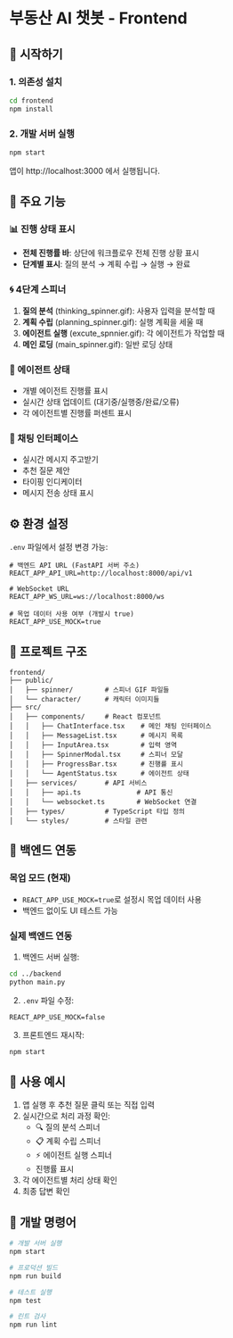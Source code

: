 # 부동산 AI 챗봇 - Frontend

## 🚀 시작하기

### 1. 의존성 설치
```bash
cd frontend
npm install
```

### 2. 개발 서버 실행
```bash
npm start
```

앱이 http://localhost:3000 에서 실행됩니다.

## 🎨 주요 기능

### 📊 진행 상태 표시
- **전체 진행률 바**: 상단에 워크플로우 전체 진행 상황 표시
- **단계별 표시**: 질의 분석 → 계획 수립 → 실행 → 완료

### 🌀 4단계 스피너
1. **질의 분석** (thinking_spinner.gif): 사용자 입력을 분석할 때
2. **계획 수립** (planning_spinner.gif): 실행 계획을 세울 때  
3. **에이전트 실행** (excute_spnnier.gif): 각 에이전트가 작업할 때
4. **메인 로딩** (main_spinner.gif): 일반 로딩 상태

### 🤖 에이전트 상태
- 개별 에이전트 진행률 표시
- 실시간 상태 업데이트 (대기중/실행중/완료/오류)
- 각 에이전트별 진행률 퍼센트 표시

### 💬 채팅 인터페이스
- 실시간 메시지 주고받기
- 추천 질문 제안
- 타이핑 인디케이터
- 메시지 전송 상태 표시

## ⚙️ 환경 설정

`.env` 파일에서 설정 변경 가능:

```env
# 백엔드 API URL (FastAPI 서버 주소)
REACT_APP_API_URL=http://localhost:8000/api/v1

# WebSocket URL
REACT_APP_WS_URL=ws://localhost:8000/ws

# 목업 데이터 사용 여부 (개발시 true)
REACT_APP_USE_MOCK=true
```

## 📁 프로젝트 구조

```
frontend/
├── public/
│   ├── spinner/        # 스피너 GIF 파일들
│   └── character/      # 캐릭터 이미지들
├── src/
│   ├── components/     # React 컴포넌트
│   │   ├── ChatInterface.tsx    # 메인 채팅 인터페이스
│   │   ├── MessageList.tsx      # 메시지 목록
│   │   ├── InputArea.tsx        # 입력 영역
│   │   ├── SpinnerModal.tsx     # 스피너 모달
│   │   ├── ProgressBar.tsx      # 진행률 표시
│   │   └── AgentStatus.tsx      # 에이전트 상태
│   ├── services/       # API 서비스
│   │   ├── api.ts              # API 통신
│   │   └── websocket.ts        # WebSocket 연결
│   ├── types/          # TypeScript 타입 정의
│   └── styles/         # 스타일 관련
```

## 🔄 백엔드 연동

### 목업 모드 (현재)
- `REACT_APP_USE_MOCK=true`로 설정시 목업 데이터 사용
- 백엔드 없이도 UI 테스트 가능

### 실제 백엔드 연동
1. 백엔드 서버 실행:
```bash
cd ../backend
python main.py
```

2. `.env` 파일 수정:
```env
REACT_APP_USE_MOCK=false
```

3. 프론트엔드 재시작:
```bash
npm start
```

## 🎯 사용 예시

1. 앱 실행 후 추천 질문 클릭 또는 직접 입력
2. 실시간으로 처리 과정 확인:
   - 🔍 질의 분석 스피너
   - 📋 계획 수립 스피너  
   - ⚡ 에이전트 실행 스피너
   - 진행률 표시
3. 각 에이전트별 처리 상태 확인
4. 최종 답변 확인

## 📝 개발 명령어

```bash
# 개발 서버 실행
npm start

# 프로덕션 빌드
npm run build

# 테스트 실행
npm test

# 린트 검사
npm run lint
```